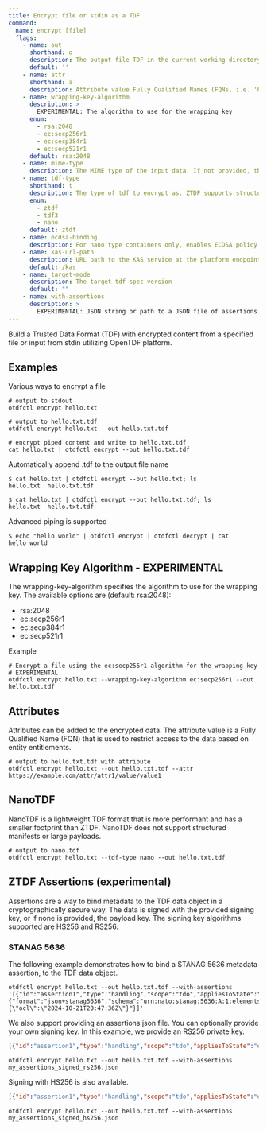 ```yaml
---
title: Encrypt file or stdin as a TDF
command:
  name: encrypt [file]
  flags:
    - name: out
      shorthand: o
      description: The output file TDF in the current working directory instead of stdout ('-o file.txt' and '-o file.txt.tdf' both write the TDF as file.txt.tdf).
      default: ''
    - name: attr
      shorthand: a
      description: Attribute value Fully Qualified Names (FQNs, i.e. 'https://example.com/attr/attr1/value/value1') to apply to the encrypted data.
    - name: wrapping-key-algorithm
      description: >
        EXPERIMENTAL: The algorithm to use for the wrapping key 
      enum:
        - rsa:2048
        - ec:secp256r1
        - ec:secp384r1
        - ec:secp521r1
      default: rsa:2048  
    - name: mime-type
      description: The MIME type of the input data. If not provided, the MIME type is inferred from the input data.
    - name: tdf-type
      shorthand: t
      description: The type of tdf to encrypt as. ZTDF supports structured manifests and larger payloads. NanoTDF has a smaller footprint and more performant, but does not support structured manifests or large payloads. (tdf3 is an alias for ztdf)
      enum:
        - ztdf
        - tdf3
        - nano
      default: ztdf
    - name: ecdsa-binding
      description: For nano type containers only, enables ECDSA policy binding
    - name: kas-url-path
      description: URL path to the KAS service at the platform endpoint domain. Leading slash is required if needed.
      default: /kas
    - name: target-mode
      description: The target tdf spec version
      default: ""
    - name: with-assertions
      description: >
        EXPERIMENTAL: JSON string or path to a JSON file of assertions to bind metadata to the TDF. See examples for more information. WARNING: Providing keys in a JSON string is strongly discouraged. If including sensitive keys, instead provide a path to a JSON file containing that information.
---
```


Build a Trusted Data Format (TDF) with encrypted content from a specified file or input from stdin utilizing OpenTDF platform.

## Examples

Various ways to encrypt a file

```shell
# output to stdout
otdfctl encrypt hello.txt

# output to hello.txt.tdf
otdfctl encrypt hello.txt --out hello.txt.tdf

# encrypt piped content and write to hello.txt.tdf
cat hello.txt | otdfctl encrypt --out hello.txt.tdf
```

Automatically append .tdf to the output file name

```shell
$ cat hello.txt | otdfctl encrypt --out hello.txt; ls
hello.txt  hello.txt.tdf

$ cat hello.txt | otdfctl encrypt --out hello.txt.tdf; ls
hello.txt  hello.txt.tdf
```

Advanced piping is supported

```shell
$ echo "hello world" | otdfctl encrypt | otdfctl decrypt | cat
hello world
```

## Wrapping Key Algorithm - EXPERIMENTAL

The wrapping-key-algorithm specifies the algorithm to use for the wrapping key. The available options are (default: rsa:2048):
- rsa:2048
- ec:secp256r1
- ec:secp384r1
- ec:secp521r1

Example
```shell
# Encrypt a file using the ec:secp256r1 algorithm for the wrapping key
# EXPERIMENTAL
otdfctl encrypt hello.txt --wrapping-key-algorithm ec:secp256r1 --out hello.txt.tdf
```

## Attributes

Attributes can be added to the encrypted data. The attribute value is a Fully Qualified Name (FQN) that is used to
restrict access to the data based on entity entitlements.

```shell
# output to hello.txt.tdf with attribute
otdfctl encrypt hello.txt --out hello.txt.tdf --attr https://example.com/attr/attr1/value/value1
```

## NanoTDF

NanoTDF is a lightweight TDF format that is more performant and has a smaller footprint than ZTDF. NanoTDF does not
support structured manifests or large payloads.

```shell
# output to nano.tdf
otdfctl encrypt hello.txt --tdf-type nano --out hello.txt.tdf
```

## ZTDF Assertions (experimental)

Assertions are a way to bind metadata to the TDF data object in a cryptographically secure way. The data is signed with the provided signing key, or if none is provided, the payload key. The signing key algorithms supported are HS256 and RS256. 

### STANAG 5636

The following example demonstrates how to bind a STANAG 5636 metadata assertion, to the TDF data object.

```shell
otdfctl encrypt hello.txt --out hello.txt.tdf --with-assertions '[{"id":"assertion1","type":"handling","scope":"tdo","appliesToState":"encrypted","statement":{"format":"json+stanag5636","schema":"urn:nato:stanag:5636:A:1:elements:json","value":"{\"ocl\":\"2024-10-21T20:47:36Z\"}"}]'
```

We also support providing an assertions json file. 
You can optionally provide your own signing key. In this example, we provide an RS256 private key.
```json
[{"id":"assertion1","type":"handling","scope":"tdo","appliesToState":"encrypted","statement":{"format":"json+stanag5636","schema":"urn:nato:stanag:5636:A:1:elements:json","value":"{\"ocl\":\"2024-10-21T20:47:36Z\"}"},"signingKey":{"alg":"RS256","key":"-----BEGIN PRIVATE KEY-----\nMIIEugIBADANBgkqhkiG9w0BAQEFAASCBKQwggSgAgEAAoIBAQCavTBGx1c3Q702\nKW3GgbILpljAdt2I9XO86eb296fmDsWmbcc6bKB2LTbVZfU6VK5r45KtcY+MzbFt\njctOsUdBdAQhOOtpdBGnm+UoNsGc6u2NgNoprMFeBNhV16UTgAgC5BoahO50xqwc\nEaIs8RaJMvjJJ5zQ3MefazvZDiGfn8omkgk4aqPRKU1WK5903KWSOsndqmhgW/Uy\nHCLcQX+IVlDl6dwMMmZwb9RgXeaxu4dHMCsklDvfcE1G+JxYX+eqLErGmu+bxOzx\nrni2vw1ntwS7W7kboBj+lkUaTiaXyre/mjWNrvHDZ2CkmVLxOXzy1TOz7sYbwhvy\nfuYep49NAgMBAAECgf8N2RrYrTRyIZmlzMJZgpc4gCujIqSPjJfEn3D5XC5+w9XA\nu/lfONZbn/9Y6/CeTgRcpYRNKO9QI0pb3RQzgiLBO+/Z1UJjtORxR0gXdJ0XXVTz\ntLWsD4dCycpkyT8snLkMQFdzXXRAefNyYdavOVz0kvCNgGgw606rZhkYbtHUCM3X\nb1LZFcIAYrpftKUXxn+xOcSjIKdqKoUlBW6Yk7iTjJuy/Su63gTJ5PbgKpNvK7Xu\nyzu4L7t2pswE5pWxb7uMMpTujqLNYiaXDlzpy/fPN8EjL1mhKzia365+EJ3uKH8c\nQ9dz/1g36lSQnD/lus0cES9xXzQ6+1izc17dTsECgYEA1XGM4PVxCt4TaApDoT7X\npeLDG9pQW55DQQiix4A/0EmQgxf6WN0uZ4b8lds02JhNBGVUIe2nyTNknV+9styu\nJsKJhq+KjrcHmE8uy18++G2cZuOM2S49p8y0HPA8YBcRBC4fAoKFFG3cmrIJW5Vu\nMzzaN+W3/1h/xdkUTpI1lYkCgYEAuZdHWrMNt96WMUuaSwu2tg3BHaYhSeyIcbwi\nm2mIOeLQ6gGtGqyALC6N/K8Ie8KwkisTI9GqcX8O9FrkZx4RvkQrONUaS4aXEJ28\nEZzwJenybkSuWunypVLMmp/pN7+mZZ7GUaDbXTF6pg4GOrlp6MIUk4plJYGXXumg\nqaXvPqUCgYA0pmvf2etmiN00nsOL9Npw+vyx1CpaTzG7ywuMNqCHGn5hN/rzDKwz\nsWKA/K+OdhMZcH1OWTc4NEsvXryGcFUtDnOqG4cMKS3gbjfWxsnbsf4QizTlJbjj\nuWT8dm4OLeJuq4nOrq9xGKCAMEaKptOmI+6YNzwp6oSqIyAVOY+qMQKBgDM7IlRU\nNwY5qIYlE4uByUcKFvQDRw8r/yI+R+NUx2kLRpZCLjG9yofntgQ5oQLg5HME9vyd\nRQqdg1hKuuAIOeem07OVh/OvTIYmtKK8CsK8iNKNnP+1suiWKarJV8yu19UXdjFU\nURmxreSm3GtbgXPiF2H/AxrOYiWuIk6SYq+NAoGAZy96GLP3HfA41UWFZH6b8ZdP\nM6CXKDDvHOk06S/hwmhvq3UO5lQULZ+pd+aURv/TDF9DXhZIyl1CXqyOYB5IqJjk\nAFI8A9n/naq7GyIZZRjzJu2blhSjW3ukkS/5CO4zJ6HfauSUjQA4u+5RStjeK3zd\nF267fElUPN4+pSOAhPI=\n-----END PRIVATE KEY-----\n"}}]
```
```shell
otdfctl encrypt hello.txt --out hello.txt.tdf --with-assertions my_assertions_signed_rs256.json
```
Signing with HS256 is also available.
```json
[{"id":"assertion1","type":"handling","scope":"tdo","appliesToState":"encrypted","statement":{"format":"json+stanag5636","schema":"urn:nato:stanag:5636:A:1:elements:json","value":"{\"ocl\":\"2024-10-21T20:47:36Z\"}"},"signingKey":{"alg":"HS256","key":"k0cn4xBcY+49z5gs4OHUs/kbQ3/T8p+uUW9pIQ/9aqE="}}]
```
```shell
otdfctl encrypt hello.txt --out hello.txt.tdf --with-assertions my_assertions_signed_hs256.json
```
